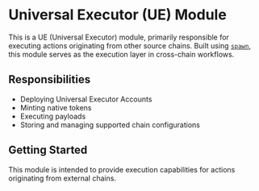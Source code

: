 # Universal Executor (UE) Module

This is a UE (Universal Executor) module, primarily responsible for executing actions originating from other source chains. Built using [`spawn`](https://github.com/rollchains/spawn), this module serves as the execution layer in cross-chain workflows.

## Responsibilities

- Deploying Universal Executor Accounts
- Minting native tokens
- Executing payloads
- Storing and managing supported chain configurations

## Getting Started

This module is intended to provide execution capabilities for actions originating from external chains.